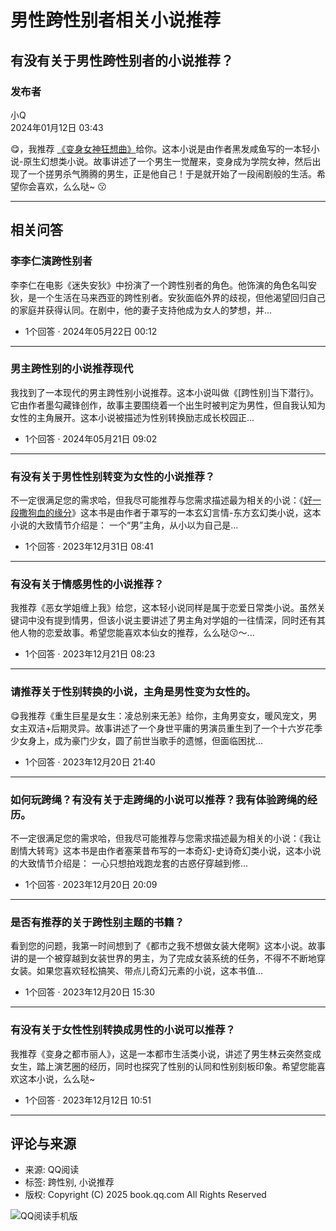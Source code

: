 # 男性跨性别者相关小说推荐

## 有没有关于男性跨性别者的小说推荐？

### 发布者
小Q  
2024年01月12日 03:43

😋，我推荐 [《变身女神狂想曲》](//book.qq.com/so/%E5%8F%98%E8%BA%AB%E5%A5%B3%E7%A5%9E%E7%8B%82%E6%83%B3%E6%9B%B2)给你。这本小说是由作者黑发咸鱼写的一本轻小说-原生幻想类小说。故事讲述了一个男生一觉醒来，变身成为学院女神，然后出现了一个搓男杀气腾腾的男生，正是他自己！于是就开始了一段闹剧般的生活。希望你会喜欢，么么哒~ 😗

---

## 相关问答

### 李李仁演跨性别者
李李仁在电影《迷失安狄》中扮演了一个跨性别者的角色。他饰演的角色名叫安狄，是一个生活在马来西亚的跨性别者。安狄面临外界的歧视，但他渴望回归自己的家庭并获得认同。在剧中，他的妻子支持他成为女人的梦想，并...  
* 1个回答 · 2024年05月22日 00:12

---

### 男主跨性别的小说推荐现代
我找到了一本现代的男主跨性别小说推荐。这本小说叫做《[跨性别]当下潜行》。它由作者墨勾藏锋创作，故事主要围绕着一个出生时被判定为男性，但自我认知为女性的主角展开。这本小说被描述为性别转换励志成长校园正...  
* 1个回答 · 2024年05月21日 09:02

---

### 有没有关于男性性别转变为女性的小说推荐？
不一定很满足您的需求哈，但我尽可能推荐与您需求描述最为相关的小说：《[好一段撒狗血的缘分](//book.qq.com/so/好一段撒狗血的缘分)》这本书是由作者于罩写的一本玄幻言情-东方玄幻类小说，这本小说的大致情节介绍是： 一个“男”主角，从小以为自己是...  
* 1个回答 · 2023年12月31日 08:41

---

### 有没有关于情感男性的小说推荐？
我推荐《恶女学姐缠上我》给您，这本轻小说同样是属于恋爱日常类小说。虽然关键词中没有提到情男，但该小说主要讲述了男主角对学姐的一往情深，同时还有其他人物的恋爱故事。希望您能喜欢本仙女的推荐，么么哒😗～...  
* 1个回答 · 2023年12月21日 08:23

---

### 请推荐关于性别转换的小说，主角是男性变为女性的。
😋我推荐《重生巨星是女生：凌总别来无恙》给你，主角男变女，暖风宠文，男女主双洁+后期灵异。故事讲述了一个身世平庸的男演员重生到了一个十六岁花季少女身上，成为豪门少女，圆了前世当歌手的遗憾，但面临困扰...  
* 1个回答 · 2023年12月20日 21:40

---

### 如何玩跨绳？有没有关于走跨绳的小说可以推荐？我有体验跨绳的经历。
不一定很满足您的需求哈，但我尽可能推荐与您需求描述最为相关的小说：《我让剧情大转弯》这本书是由作者塞莱昔布写的一本奇幻-史诗奇幻类小说，这本小说的大致情节介绍是： 一心只想拍戏跑龙套的古惑仔穿越到修...  
* 1个回答 · 2023年12月20日 20:09

---

### 是否有推荐的关于跨性别主题的书籍？
看到您的问题，我第一时间想到了《都市之我不想做女装大佬啊》这本小说。故事讲的是一个被穿越到女装世界的男主，为了完成女装系统的任务，不得不不断地穿女装。如果您喜欢轻松搞笑、带点儿奇幻元素的小说，这本书值...  
* 1个回答 · 2023年12月20日 15:30

---

### 有没有关于女性性别转换成男性的小说可以推荐？
我推荐《变身之都市丽人》，这是一本都市生活类小说，讲述了男生林云突然变成女生，踏上演艺圈的经历，同时也探究了性别的认同和性别刻板印象。希望您能喜欢这本小说，么么哒~  
* 1个回答 · 2023年12月12日 10:51

---

## 评论与来源
* 来源: QQ阅读  
* 标签: 跨性别, 小说推荐  
* 版权: Copyright (C) 2025 book.qq.com All Rights Reserved

![QQ阅读手机版](//qqreader-site-1252317822.file.myqcloud.com/qq-pc/static/img/q-qrcode.e88b14c.png)
<!-- tcd_original_link https://book.qq.com/ask/detail/pefohvmipe -->
